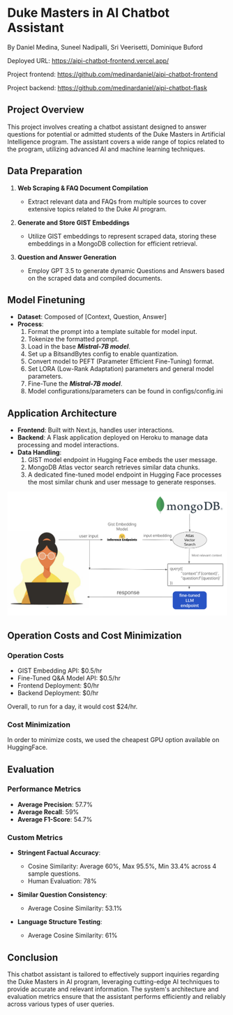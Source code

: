 # Duke Masters in AI Chatbot Assistant

By Daniel Medina, Suneel Nadipalli, Sri Veerisetti, Dominique Buford

Deployed URL: https://aipi-chatbot-frontend.vercel.app/

Project frontend: https://github.com/medinardaniel/aipi-chatbot-frontend

Project backend: https://github.com/medinardaniel/aipi-chatbot-flask

## Project Overview
This project involves creating a chatbot assistant designed to answer questions for potential or admitted students of the Duke Masters in Artificial Intelligence program. The assistant covers a wide range of topics related to the program, utilizing advanced AI and machine learning techniques.

## Data Preparation

1. **Web Scraping & FAQ Document Compilation**
   - Extract relevant data and FAQs from multiple sources to cover extensive topics related to the Duke AI program.

2. **Generate and Store GIST Embeddings**
   - Utilize GIST embeddings to represent scraped data, storing these embeddings in a MongoDB collection for efficient retrieval.

3. **Question and Answer Generation**
   - Employ GPT 3.5 to generate dynamic Questions and Answers based on the scraped data and compiled documents.

## Model Finetuning

- **Dataset**: Composed of [Context, Question, Answer]
- **Process**:
  1. Format the prompt into a template suitable for model input.
  2. Tokenize the formatted prompt.
  3. Load in the base ***Mistral-7B model***.
  4. Set up a BitsandBytes config to enable quantization.
  5. Convert model to PEFT (Parameter Efficient Fine-Tuning) format.
  6. Set LORA (Low-Rank Adaptation) parameters and general model parameters.
  7. Fine-Tune the ***Mistral-7B model***.
  8. Model configurations/parameters can be found in configs/config.ini

## Application Architecture

- **Frontend**: Built with Next.js, handles user interactions.
- **Backend**: A Flask application deployed on Heroku to manage data processing and model interactions.
- **Data Handling**:
  1. GIST model endpoint in Hugging Face embeds the user message.
  2. MongoDB Atlas vector search retrieves similar data chunks.
  3. A dedicated fine-tuned model endpoint in Hugging Face processes the most similar chunk and user message to generate responses.
 
![AIPI Chatbot Architecture](configs/aipi-chatbot-arch.png)

## Operation Costs and Cost Minimization

### Operation Costs

- GIST Embedding API: $0.5/hr
- Fine-Tuned Q&A Model API: $0.5/hr
- Frontend Deployment: $0/hr
- Backend Deployment: $0/hr

Overall, to run for a day, it would cost $24/hr.

### Cost Minimization

In order to minimize costs, we used the cheapest GPU option available on HuggingFace.

## Evaluation

### Performance Metrics

- **Average Precision**: 57.7%
- **Average Recall**: 59%
- **Average F1-Score**: 54.7%

### Custom Metrics

- **Stringent Factual Accuracy**:
  - Cosine Similarity: Average 60%, Max 95.5%, Min 33.4% across 4 sample questions.
  - Human Evaluation: 78%
  
- **Similar Question Consistency**:
  - Average Cosine Similarity: 53.1%
  
- **Language Structure Testing**:
  - Average Cosine Similarity: 61%

## Conclusion

This chatbot assistant is tailored to effectively support inquiries regarding the Duke Masters in AI program, leveraging cutting-edge AI techniques to provide accurate and relevant information. The system's architecture and evaluation metrics ensure that the assistant performs efficiently and reliably across various types of user queries.


